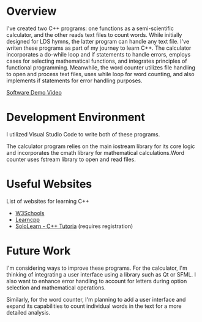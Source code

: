 # Overview

I've created two C++ programs: one functions as a semi-scientific calculator, and the other reads text files to count words. While initially designed for LDS hymns, the latter program can handle any text file.
I've writen these programs as part of my journey to learn C++. The calculator incorporates a do-while loop and if statements to handle errors, employs cases for selecting mathematical functions, and integrates principles of functional programming. Meanwhile, the word counter utilizes file handling to open and process text files, uses while loop for word counting, and also implements if statements for error handling purposes.


[Software Demo Video](https://youtu.be/frt-buLHSHg?si=JTPjZAgqL8cUlX_V)

# Development Environment

I utilized Visual Studio Code to write both of these programs.

The calculator program relies on the main iostream library for its core logic and incorporates the cmath library for mathematical calculations.Word counter uses fstream library to open and read files.

# Useful Websites

List of websites for learning C++

- [W3Schools](https://www.w3schools.com/cpp/)
- [Learncpp](https://www.learncpp.com) 
- [SoloLearn - C++ Tutoria](https://www.sololearn.com/en/learn/courses/c-plus-plus-introduction) (requires registration)

# Future Work

I'm considering ways to improve these programs. For the calculator, I'm thinking of integrating a user interface using a library such as Qt or SFML. I also want to enhance error handling to account for letters during option selection and mathematical operations.

Similarly, for the word counter, I'm planning to add a user interface and expand its capabilities to count individual words in the text for a more detailed analysis.